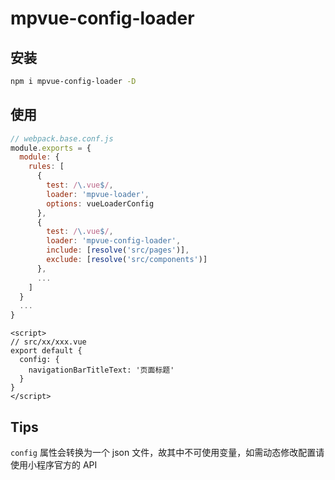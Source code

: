 # mpvue-config-loader

## 安装

``` bash
npm i mpvue-config-loader -D
```

## 使用

``` js
// webpack.base.conf.js
module.exports = {
  module: {
    rules: [
      {
        test: /\.vue$/,
        loader: 'mpvue-loader',
        options: vueLoaderConfig
      },
      {
        test: /\.vue$/,
        loader: 'mpvue-config-loader',
        include: [resolve('src/pages')],
        exclude: [resolve('src/components')]
      },
      ...
    ]
  }
  ...
}
```

``` vue
<script>
// src/xx/xxx.vue
export default {
  config: {
    navigationBarTitleText: '页面标题'
  }
}
</script>
```

## Tips

`config` 属性会转换为一个 json 文件，故其中不可使用变量，如需动态修改配置请使用小程序官方的 API
